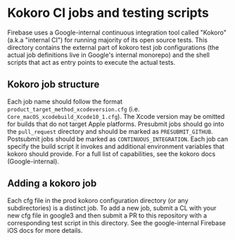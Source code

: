 # Kokoro CI jobs and testing scripts

Firebase uses a Google-internal continuous integration tool called "Kokoro"
(a.k.a "internal CI") for running majority of its open source tests. This
directory contains the external part of kokoro test job configurations (the
actual job definitions live in Google's internal monorepo) and the shell
scripts that act as entry points to execute the actual tests.

## Kokoro job structure

Each job name should follow the format `product_target_method_xcodeversion.cfg`
(i.e. `Core_macOS_xcodebuild_Xcode10_1.cfg`). The Xcode version may be omitted
for builds that do not target Apple platforms. Presubmit jobs should go into
the `pull_request` directory and should be marked as `PRESUBMIT_GITHUB`.
Postsubmit jobs should be marked as `CONTINUOUS_INTEGRATION`. Each job can specify
the build script it invokes and additional environment variables that kokoro
should provide. For a full list of capabilities, see the kokoro docs
(Google-internal).

## Adding a kokoro job

Each cfg file in the prod kokoro configuration directory (or any subdirectories)
is a distinct job. To add a new job, submit a CL with your new cfg file in
google3 and then submit a PR to this repository with a corresponding test script
in this directory. See the google-internal Firebase iOS docs for more details.
